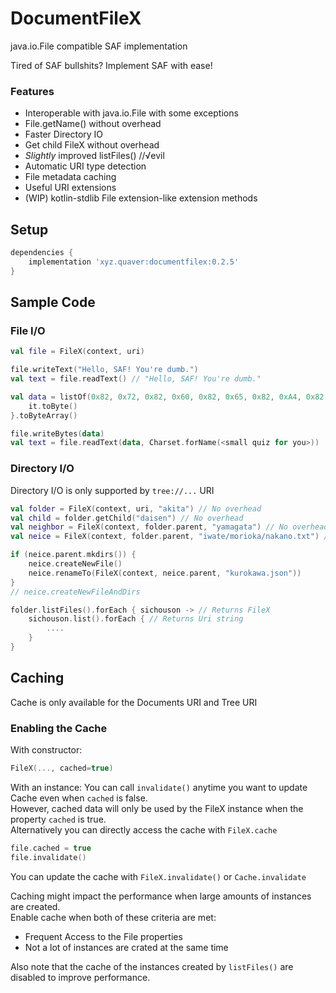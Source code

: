 # DocumentFileX
java.io.File compatible SAF implementation

Tired of SAF bullshits? Implement SAF with ease!

### Features
 - Interoperable with java.io.File with some exceptions
 - File.getName() without overhead
 - Faster Directory IO
 - Get child FileX without overhead
 - _Slightly_ improved listFiles() //√evil
 - Automatic URI type detection
 - File metadata caching
 - Useful URI extensions
 - (WIP) kotlin-stdlib File extension-like extension methods

## Setup
```gradle
dependencies {
    implementation 'xyz.quaver:documentfilex:0.2.5'
}
```

## Sample Code

### File I/O
```kotlin
val file = FileX(context, uri)

file.writeText("Hello, SAF! You're dumb.")
val text = file.readText() // "Hello, SAF! You're dumb."

val data = listOf(0x82, 0x72, 0x82, 0x60, 0x82, 0x65, 0x82, 0xA4, 0x82, 0xF1, 0x82, 0xBF).map { 
    it.toByte()
}.toByteArray()

file.writeBytes(data)
val text = file.readText(data, Charset.forName(<small quiz for you>))
```

### Directory I/O
Directory I/O is only supported by `tree://...` URI
```kotlin
val folder = FileX(context, uri, "akita") // No overhead
val child = folder.getChild("daisen") // No overhead
val neighbor = FileX(context, folder.parent, "yamagata") // No overhead
val neice = FileX(context, folder.parent, "iwate/morioka/nakano.txt") // No overhead

if (neice.parent.mkdirs()) {
    neice.createNewFile()
    neice.renameTo(FileX(context, neice.parent, "kurokawa.json"))
}
// neice.createNewFileAndDirs

folder.listFiles().forEach { sichouson -> // Returns FileX
    sichouson.list().forEach { // Returns Uri string
        ....
    }
}
```

## Caching

Cache is only available for the Documents URI and Tree URI

### Enabling the Cache

With constructor:
```kotlin
FileX(..., cached=true)
```
With an instance:
You can call `invalidate()` anytime you want to update Cache even when `cached` is false.  
However, cached data will only be used by the FileX instance when the property `cached` is true.  
Alternatively you can directly access the cache with `FileX.cache`
```kotlin
file.cached = true
file.invalidate()
```

You can update the cache with `FileX.invalidate()` or `Cache.invalidate`

Caching might impact the performance when large amounts of instances are created.  
Enable cache when both of these criteria are met:
 - Frequent Access to the File properties
 - Not a lot of instances are crated at the same time

Also note that the cache of the instances created by `listFiles()` are disabled to improve performance.

